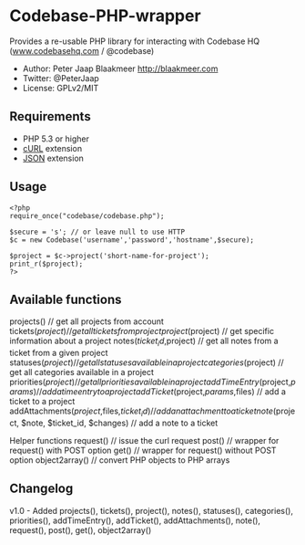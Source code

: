 Codebase-PHP-wrapper
====================

Provides a re-usable PHP library for interacting with Codebase HQ (www.codebasehq.com / @codebase)

* Author: Peter Jaap Blaakmeer http://blaakmeer.com
* Twitter: @PeterJaap
* License: GPLv2/MIT

## Requirements ##

* PHP 5.3 or higher
* [cURL](http://us.php.net/manual/en/book.curl.php) extension
* [JSON](http://us.php.net/manual/en/book.json.php) extension

## Usage ##
```
<?php
require_once("codebase/codebase.php");

$secure = 's'; // or leave null to use HTTP
$c = new Codebase('username','password','hostname',$secure);

$project = $c->project('short-name-for-project');
print_r($project);
?>
```

## Available functions ##
projects() // get all projects from account
tickets($project) // get all tickets from project
project($project) // get specific information about a project
notes($ticket_id,$project) // get all notes from a ticket from a given project
statuses($project) // get all statuses available in a project
categories($project) // get all categories available in a project
priorities($project) // get all priorities available in a project
addTimeEntry($project,$params) // add a time entry to a project
addTicket($project,$params,$files) // add a ticket to a project
addAttachments($project,$files,$ticket_id) // add an attachment to a ticket
note($project, $note, $ticket_id, $changes) // add a note to a ticket

Helper functions
request() // issue the curl request
post() // wrapper for request() with POST option
get() // wrapper for request() without POST option
object2array() // convert PHP objects to PHP arrays

## Changelog ##
v1.0 - Added projects(), tickets(), project(), notes(), statuses(), categories(), priorities(), addTimeEntry(), addTicket(), addAttachments(), note(), request(), post(), get(), object2array()
